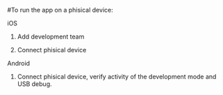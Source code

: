 #To run the app on a phisical device:

iOS

1. Add development team

2. Connect phisical device

Android

1. Connect phisical device, verify activity of the development mode and USB debug.
